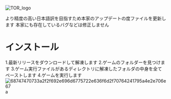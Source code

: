 ![TOR_logo](https://user-images.githubusercontent.com/92314038/137070398-81a3bca8-bd3b-42a3-b617-c26900a1d63a.png)

より精度の高い日本語訳を目指すため本家のアップデートの度ファイルを更新します
本家にも存在しているバグなどは修正しません

# インストール
1.最新リリースをダウンロードして解凍します
2.ゲームのフォルダーを見つけます
3.ゲーム実行ファイルがあるディレクトリに解凍したフォルダの中身を全てペーストします
4.ゲームを実行します![68747470733a2f2f692e696d6775722e636f6d2f70764241795a4e2e706e67](https://user-images.githubusercontent.com/92314038/137070553-ef7a4dbc-a015-4f06-9cf1-495b8c5043c6.png)
a
